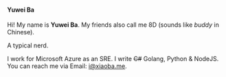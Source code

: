 #### Yuwei Ba
Hi! My name is **Yuwei Ba**. My friends also call me 8D (sounds like *buddy* in Chinese).

A typical nerd.

I work for Microsoft Azure as an SRE. I write ~~C#~~ Golang, Python & NodeJS. You can reach me via Email: [i@xiaoba.me](mailto:i@xiaoba.me).
